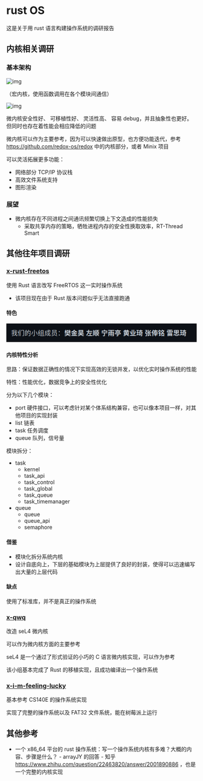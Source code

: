 # rust OS

这是关于用 rust 语言构建操作系统的调研报告

## 内核相关调研

### 基本架构

![img](https://pic4.zhimg.com/v2-8ecce2b2529d35d5ef40cc8591948a23_b.jpg)

（宏内核，使用函数调用在各个模块间通信）

![img](https://pic1.zhimg.com/v2-37f71d33d412bc0fdb6bb6839c1812f4_b.jpg)

微内核安全性好、 可移植性好、 灵活性高、 容易 debug，并且抽象性也更好。但同时也存在着性能会相应降低的问题

微内核可以作为主要参考，因为可以快速做出原型，也方便功能迭代，参考 https://github.com/redox-os/redox 中的内核部分，或者 Minix 项目

可以灵活拓展更多功能：

- 网络部分 TCP/IP 协议栈
- 高效文件系统支持
- 图形渲染

### 展望

- 微内核存在不同进程之间通讯频繁切换上下文造成的性能损失
  - 采取共享内存的策略，牺牲进程内存的安全性换取效率，RT-Thread Smart

## 其他往年项目调研

### [x-rust-freetos](https://github.com/OSH-2019/x-rust-freertos)

使用 Rust 语言改写 FreeRTOS 这一实时操作系统

- 该项目现在由于 Rust 版本问题似乎无法直接跑通

#### 特色

![image-20220403122021869](../images/image-20220403122021869.png)

#### 内核特性分析

思路：保证数据正确性的情况下实现高效的无锁并发，以优化实时操作系统的性能

特性：性能优化，数据竞争上的安全性优化

分为以下几个模块：

- port 硬件接口，可以考虑针对某个体系结构兼容，也可以像本项目一样，对其他项目的实现封装
- list 链表
- task 任务调度
- queue 队列，信号量

模块拆分：

- task
  - kernel
  - task_api
  - task_control
  - task_global
  - task_queue
  - task_timemanager
- queue
  - queue
  - queue_api
  - semaphore

#### 借鉴

- 模块化拆分系统内核
- 设计自底向上，下层的基础模块为上层提供了良好的封装，使得可以迅速编写出大量的上层代码

#### 缺点

使用了标准库，并不是真正的操作系统

### [x-qwq](https://github.com/OSH-2019/x-qwq/)

改造 seL4 微内核

可以作为微内核方面的主要参考

seL4 是一个通过了形式验证的小巧的 C 语言微内核实现，可以作为参考

该小组基本完成了 Rust 的移植实现，且成功编译出一个操作系统

### [x-i-m-feeling-lucky](https://github.com/OSH-2019/x-i-m-feeling-lucky)

基本参考 CS140E 的操作系统实现

实现了完整的操作系统以及 FAT32 文件系统，能在树莓派上运行

## 其他参考

- 一个 x86_64 平台的 rust 操作系统：写一个操作系统内核有多难？大概的内容、步骤是什么？ - arrayJY 的回答 - 知乎 https://www.zhihu.com/question/22463820/answer/2001890886 ，也是一个完整的内核实现
